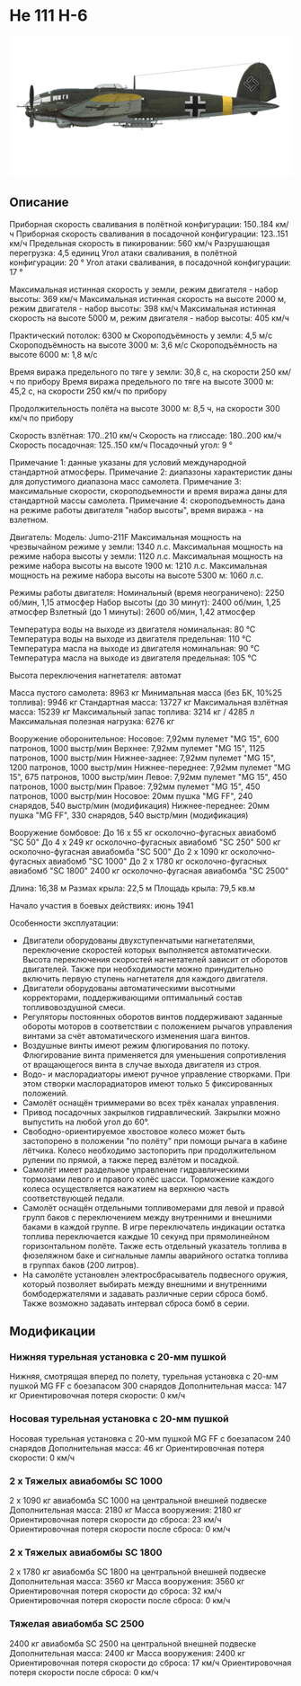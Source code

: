 # He 111 H-6

![he111h6](../images/he111h6.png)

## Описание

Приборная скорость сваливания в полётной конфигурации: 150..184 км/ч
Приборная скорость сваливания в посадочной конфигурации: 123..151 км/ч
Предельная скорость в пикировании: 560 км/ч
Разрушающая перегрузка: 4,5 единиц
Угол атаки сваливания, в полётной конфигурации: 20 °
Угол атаки сваливания, в посадочной конфигурации: 17 °

Максимальная истинная скорость у земли, режим двигателя - набор высоты: 369 км/ч
Максимальная истинная скорость на высоте 2000 м, режим двигателя - набор высоты: 398 км/ч
Максимальная истинная скорость на высоте 5000 м, режим двигателя - набор высоты: 405 км/ч

Практический потолок: 6300 м
Скороподъёмность у земли: 4,5 м/с
Скороподъёмность на высоте 3000 м: 3,6 м/с
Скороподъёмность на высоте 6000 м: 1,8 м/с

Время виража предельного по тяге у земли: 30,8 с, на скорости 250 км/ч по прибору
Время виража предельного по тяге на высоте 3000 м: 45,2 с, на скорости 250 км/ч по прибору

Продолжительность полёта на высоте 3000 м: 8,5 ч, на скорости 300 км/ч по прибору

Скорость взлётная: 170..210 км/ч
Скорость на глиссаде: 180..200 км/ч
Скорость посадочная: 125..150 км/ч
Посадочный угол: 9 °

Примечание 1: данные указаны для условий международной стандартной атмосферы.
Примечание 2: диапазоны характеристик даны для допустимого диапазона масс самолета.
Примечание 3: максимальные скорости, скороподъемности и время виража даны для стандартной массы самолета.
Примечание 4: скороподъемность дана на режиме работы двигателя "набор высоты", время виража - на взлетном.

Двигатель:
Модель: Jumo-211F 
Максимальная мощность на чрезвычайном режиме у земли: 1340 л.с.
Максимальная мощность на режиме набора высоты у земли: 1120 л.с.
Максимальная мощность на режиме набора высоты на высоте 1900 м: 1210 л.с.
Максимальная мощность на режиме набора высоты на высоте 5300 м: 1060 л.с.

Режимы работы двигателя:
Номинальный (время неограничено): 2250 об/мин, 1,15 атмосфер
Набор высоты (до 30 минут): 2400 об/мин, 1,25 атмосфер
Взлетный (до 1 минуты): 2600 об/мин, 1,42 атмосфер

Температура воды на выходе из двигателя номинальная: 80 °С
Температура воды на выходе из двигателя предельная: 110 °С
Температура масла на выходе из двигателя номинальная: 90 °С
Температура масла на выходе из двигателя предельная: 105 °С

Высота переключения нагнетателя: автомат 

Масса пустого самолета: 8963 кг
Минимальная масса (без БК, 10%25 топлива): 9946 кг
Стандартная масса: 13727 кг
Максимальная взлётная масса: 15239 кг
Максимальный запас топлива: 3214 кг / 4285 л
Максимальная полезная нагрузка: 6276 кг

Вооружение оборонительное:
Носовое: 7,92мм пулемет "MG 15", 600 патронов, 1000 выстр/мин
Верхнее: 7,92мм пулемет "MG 15", 1125 патронов, 1000 выстр/мин
Нижнее-заднее: 7,92мм пулемет "MG 15", 1200 патронов, 1000 выстр/мин
Нижнее-переднее: 7,92мм пулемет "MG 15", 675 патронов, 1000 выстр/мин
Левое: 7,92мм пулемет "MG 15", 450 патронов, 1000 выстр/мин
Правое: 7,92мм пулемет "MG 15", 450 патронов, 1000 выстр/мин
Носовое: 20мм пушка "MG FF", 240 снарядов, 540 выстр/мин (модификация)
Нижнее-переднее: 20мм пушка "MG FF", 330 снарядов, 540 выстр/мин (модификация)

Вооружение бомбовое:
До 16 x 55 кг осколочно-фугасных авиабомб "SC 50"
До 4 x 249 кг осколочно-фугасных авиабомб "SC 250"
500 кг осколочно-фугасная авиабомба "SC 500"
До 2 x 1090 кг осколочно-фугасных авиабомб "SC 1000"
До 2 x 1780 кг осколочно-фугасных авиабомб "SC 1800"
2400 кг осколочно-фугасная авиабомба "SC 2500"

Длина: 16,38 м
Размах крыла: 22,5 м
Площадь крыла: 79,5 кв.м

Начало участия в боевых действиях: июнь 1941

Особенности эксплуатации:
- Двигатели оборудованы двухступенчатыми нагнетателями, переключение скоростей которых выполняется автоматически. Высота переключения скоростей нагнетателей зависит от оборотов двигателей. Также при необходимости можно принудительно включить первую ступень нагнетателя для каждого двигателя.
- Двигатели оборудованы автоматическими высотными корректорами, поддерживающими оптимальный состав топливовоздушной смеси.
- Регуляторы постоянных оборотов винтов поддерживают заданные обороты моторов в соответствии с положением рычагов управления винтами за счёт автоматического изменения шага винтов.
- Воздушные винты имеют режим флюгирования по потоку. Флюгирование винта применяется для уменьшения сопротивления от вращающегося винта в случае выхода двигателя из строя.
- Водо- и маслорадиаторы имеют ручное управление створками. При этом створки маслорадиаторов имеют только 5 фиксированных положений.
- Самолёт оснащён триммерами во всех трёх каналах управления.
- Привод посадочных закрылков гидравлический. Закрылки можно выпустить на любой угол до 60°.
- Свободно-ориентируемое хвостовое колесо может быть застопорено в положении "по полёту" при помощи рычага в кабине лётчика. Колесо необходимо застопорить при продолжительном рулении по прямой, а также перед взлётом и посадкой.
- Самолёт имеет раздельное управление гидравлическими тормозами левого и правого колёс шасси. Торможение каждого колеса осуществляется нажатием на верхнюю часть соответствующей педали.
- Самолёт оснащён отдельными топливомерами для левой и правой групп баков с переключением между внутренними и внешними баками в каждой группе. В игре переключатель индикации остатка топлива переключается каждые 10 секунд при прямолинейном горизонтальном полёте. Также есть отдельный указатель топлива в фюзеляжном баке и сигнальные лампы аварийного остатка топлива в группах баков (200 литров).
- На самолёте установлен электросбрасыватель подвесного оружия, который позволяет выбирать между внешними и внутренними бомбодержателями и задавать различные серии сброса бомб. Также возможно задавать интервал сброса бомб в серии.

## Модификации


### Нижняя турельная установка с 20-мм пушкой

Нижняя, смотрящая вперед по полету, турельная установка с 20-мм пушкой MG FF с боезапасом 300 снарядов
Дополнительная масса: 147 кг
Ориентировочная потеря скорости: 0 км/ч

### Носовая турельная установка с 20-мм пушкой

Носовая турельная установка с 20-мм пушкой MG FF с боезапасом 240 снарядов
Дополнительная масса: 46 кг
Ориентировочная потеря скорости: 0 км/ч

### 2 x Тяжелых авиабомбы SC 1000

2 x 1090 кг авиабомба SC 1000 на центральной внешней подвеске
Дополнительная масса: 2180 кг
Масса вооружения: 2180 кг
Ориентировочная потеря скорости до сброса: 23 км/ч
Ориентировочная потеря скорости после сброса: 0 км/ч

### 2 x Тяжелых авиабомбы SC 1800

2 x 1780 кг авиабомба SC 1800 на центральной внешней подвеске
Дополнительная масса: 3560 кг
Масса вооружения: 3560 кг
Ориентировочная потеря скорости до сброса: 32 км/ч
Ориентировочная потеря скорости после сброса: 0 км/ч

### Тяжелая авиабомба SC 2500

2400 кг авиабомба SC 2500 на центральной внешней подвеске
Дополнительная масса: 2400 кг
Масса вооружения: 2400 кг
Ориентировочная потеря скорости до сброса: 17 км/ч
Ориентировочная потеря скорости после сброса: 0 км/ч